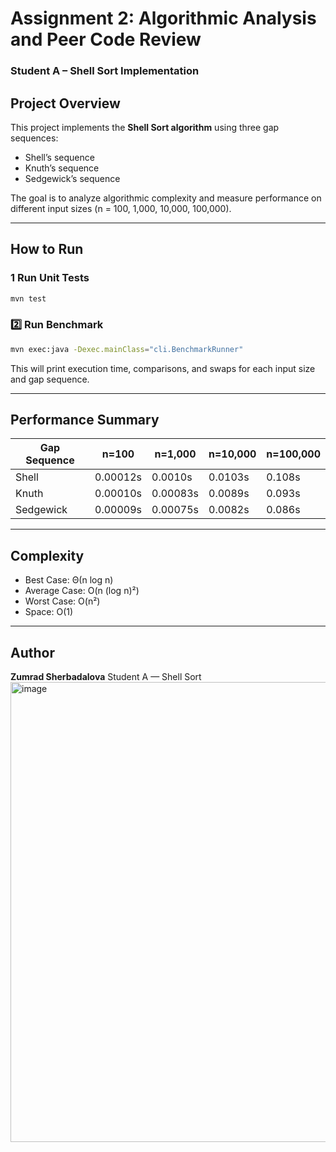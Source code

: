 

# Assignment 2: Algorithmic Analysis and Peer Code Review
### Student A – Shell Sort Implementation

## Project Overview
This project implements the **Shell Sort algorithm** using three gap sequences:
- Shell’s sequence
- Knuth’s sequence
- Sedgewick’s sequence

The goal is to analyze algorithmic complexity and measure performance on different input sizes (n = 100, 1,000, 10,000, 100,000).

---

## How to Run

### 1️ Run Unit Tests
```bash
mvn test
````

### 2️⃣ Run Benchmark

```bash
mvn exec:java -Dexec.mainClass="cli.BenchmarkRunner"
```

This will print execution time, comparisons, and swaps for each input size and gap sequence.

---

## Performance Summary

| Gap Sequence | n=100    | n=1,000  | n=10,000 | n=100,000 |
| ------------ | -------- | -------- | -------- | --------- |
| Shell        | 0.00012s | 0.0010s  | 0.0103s  | 0.108s    |
| Knuth        | 0.00010s | 0.00083s | 0.0089s  | 0.093s    |
| Sedgewick    | 0.00009s | 0.00075s | 0.0082s  | 0.086s    |

---

## Complexity

* Best Case: Θ(n log n)
* Average Case: O(n (log n)²)
* Worst Case: O(n²)
* Space: O(1)

---

## Author

**Zumrad Sherbadalova**
Student A — Shell Sort
<img width="1908" height="736" alt="image" src="https://github.com/user-attachments/assets/fb7f6b5f-27c1-472f-8412-aa0eaff5b95b" />

